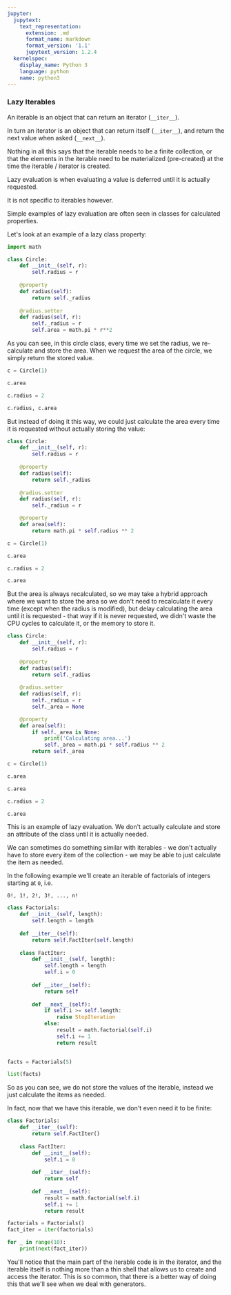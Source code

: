 ```yaml
---
jupyter:
  jupytext:
    text_representation:
      extension: .md
      format_name: markdown
      format_version: '1.1'
      jupytext_version: 1.2.4
  kernelspec:
    display_name: Python 3
    language: python
    name: python3
---
```


### Lazy Iterables


An iterable is an object that can return an iterator (`__iter__`).

In turn an iterator is an object that can return itself (`__iter__`), and return the next value when asked (`__next__`).

Nothing in all this says that the iterable needs to be a finite collection, or that the elements in the iterable need to be materialized (pre-created) at the time the iterable / iterator is created.


Lazy evaluation is when evaluating a value is deferred until it is actually requested.

It is not specific to iterables however.

Simple examples of lazy evaluation are often seen in classes for calculated properties.


Let's look at an example of a lazy class property:

```python
import math

class Circle:
    def __init__(self, r):
        self.radius = r
        
    @property
    def radius(self):
        return self._radius
    
    @radius.setter
    def radius(self, r):
        self._radius = r
        self.area = math.pi * r**2
```

As you can see, in this circle class, every time we set the radius, we re-calculate and store the area. When we request the area of the circle, we simply return the stored value.

```python
c = Circle(1)
```

```python
c.area
```

```python
c.radius = 2
```

```python
c.radius, c.area
```

But instead of doing it this way, we could just calculate the area every time it is requested without actually storing the value:

```python
class Circle:
    def __init__(self, r):
        self.radius = r
        
    @property
    def radius(self):
        return self._radius
    
    @radius.setter
    def radius(self, r):
        self._radius = r

    @property
    def area(self):
        return math.pi * self.radius ** 2
```

```python
c = Circle(1)
```

```python
c.area
```

```python
c.radius = 2
```

```python
c.area
```

But the area is always recalculated, so we may take a hybrid approach where we want to store the area so we don't need to recalculate it every time (except when the radius is modified), but delay calculating the area until it is requested - that way if it is never requested, we didn't waste the CPU cycles to calculate it, or the memory to store it.

```python
class Circle:
    def __init__(self, r):
        self.radius = r
        
    @property
    def radius(self):
        return self._radius
    
    @radius.setter
    def radius(self, r):
        self._radius = r
        self._area = None

    @property
    def area(self):
        if self._area is None:
            print('Calculating area...')
            self._area = math.pi * self.radius ** 2
        return self._area
```

```python
c = Circle(1)
```

```python
c.area
```

```python
c.area
```

```python
c.radius = 2
```

```python
c.area
```

This is an example of lazy evaluation. We don't actually calculate and store an attribute of the class until it is actually needed.


We can sometimes do something similar with iterables - we don't actually have to store every item of the collection - we may be able to just calculate the item as needed.


In the following example we'll create an iterable of factorials of integers starting at `0`, i.e.

`0!, 1!, 2!, 3!, ..., n!`

```python
class Factorials:
    def __init__(self, length):
        self.length = length
    
    def __iter__(self):
        return self.FactIter(self.length)
    
    class FactIter:
        def __init__(self, length):
            self.length = length
            self.i = 0
            
        def __iter__(self):
            return self
        
        def __next__(self):
            if self.i >= self.length:
                raise StopIteration
            else:
                result = math.factorial(self.i)
                self.i += 1
                return result
            
```

```python
facts = Factorials(5)
```

```python
list(facts)
```

So as you can see, we do not store the values of the iterable, instead we just calculate the items as needed.

In fact, now that we have this iterable, we don't even need it to be finite:

```python
class Factorials:
    def __iter__(self):
        return self.FactIter()
    
    class FactIter:
        def __init__(self):
            self.i = 0
            
        def __iter__(self):
            return self
        
        def __next__(self):
            result = math.factorial(self.i)
            self.i += 1
            return result
```

```python
factorials = Factorials()
fact_iter = iter(factorials)

for _ in range(10):
    print(next(fact_iter))
```

You'll notice that the main part of the iterable code is in the iterator, and the iterable itself is nothing more than a thin shell that allows us to create and access the iterator. This is so common, that there is a better way of doing this that we'll see when we deal with generators.
